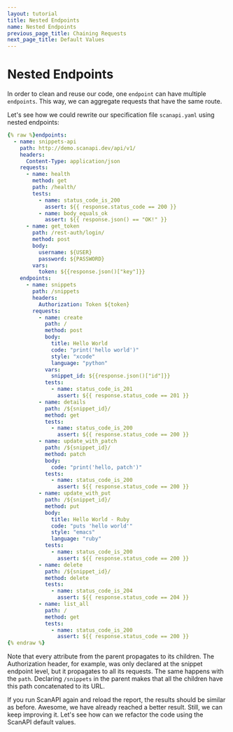 ```yaml
---
layout: tutorial
title: Nested Endpoints
name: Nested Endpoints
previous_page_title: Chaining Requests
next_page_title: Default Values
---
```


# Nested Endpoints

In order to clean and reuse our code, one `endpoint` can have multiple `endpoints`. This way,
we can aggregate requests that have the same route.

Let's see how we could rewrite our specification file `scanapi.yaml` using nested endpoints:

```yaml
{% raw %}endpoints:
  - name: snippets-api
    path: http://demo.scanapi.dev/api/v1/
    headers:
      Content-Type: application/json
    requests:
      - name: health
        method: get
        path: /health/
        tests:
          - name: status_code_is_200
            assert: ${{ response.status_code == 200 }}
          - name: body_equals_ok
            assert: ${{ response.json() == "OK!" }}
      - name: get_token
        path: /rest-auth/login/
        method: post
        body:
          username: ${USER}
          password: ${PASSWORD}
        vars:
          token: ${{response.json()["key"]}}
    endpoints:
      - name: snippets
        path: /snippets
        headers:
          Authorization: Token ${token}
        requests:
          - name: create
            path: /
            method: post
            body:
              title: Hello World
              code: "print('hello world')"
              style: "xcode"
              language: "python"
            vars:
              snippet_id: ${{response.json()["id"]}}
            tests:
              - name: status_code_is_201
                assert: ${{ response.status_code == 201 }}
          - name: details
            path: /${snippet_id}/
            method: get
            tests:
              - name: status_code_is_200
                assert: ${{ response.status_code == 200 }}
          - name: update_with_patch
            path: /${snippet_id}/
            method: patch
            body:
              code: "print('hello, patch')"
            tests:
              - name: status_code_is_200
                assert: ${{ response.status_code == 200 }}
          - name: update_with_put
            path: /${snippet_id}/
            method: put
            body:
              title: Hello World - Ruby
              code: "puts 'hello world'"
              style: "emacs"
              language: "ruby"
            tests:
              - name: status_code_is_200
                assert: ${{ response.status_code == 200 }}
          - name: delete
            path: /${snippet_id}/
            method: delete
            tests:
              - name: status_code_is_204
                assert: ${{ response.status_code == 204 }}
          - name: list_all
            path: /
            method: get
            tests:
              - name: status_code_is_200
                assert: ${{ response.status_code == 200 }}
{% endraw %}
```

Note that every attribute from the parent propagates to its children. The Authorization header, for
example, was only declared at the snippet endpoint level, but it propagates to all its requests.
The same happens with the `path`. Declaring `/snippets` in the parent makes that all the children
have this path concatenated to its URL.

If you run ScanAPI again and reload the report, the results should be similar as before. Awesome,
we have already reached a better result. Still, we can keep improving it. Let's see how can we
refactor the code using the ScanAPI default values.

